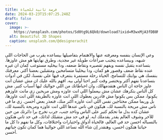 ```yaml
---
title: فرصة ثانية للحياة
date: 2024-03-23T15:07:25.248Z
draft: false
cover:
  image: >-
    https://unsplash.com/photos/Sd0tg9L6Qk0/download?ixid=M3wxMjA3fDB8MXxhbGx8NjB8fHx8fHwyfHwxNzExMjA2OTQyfA&force=true&w=640
  alt: Beautiful 3D Shapes
  caption: unsplash.com/@designerachit
---
```


وعي الإنسان بنفسه ومعرفته عنها والاهتمام بتفاصيلها بيساعده يقرب من الحاجات اللي شبهه، وبيساعده يتجنب صراعات طويلة غير مجدية، وطرق نهايتها هو مش عاوزها. بتساعده يتقبل نفسه ويفهم تقصيره ونقاط ضعفه، ودا بيخليه مستوعب كمان ان غيره عنده نقاط ضعف وقصور هو كمان، ودا بيخلينا متسامحين ومتقبلين بعضنا أكتر. معرفتك بنفسك هي بوابتك للتسامح. الحياة رحلة مستمرة بنتعرف فيها على نفسنا، لكن في أدوات بتساعدنا نفهم أكتر ونختصر وقت كبير احنا أولى بيه. افهم بالله عليك ان مش عشان انت عاوز حاجة ان الناس هتقدمهالك، وان احباطاتك من اللي حواليك ليها أسباب كتير. مش كل الناس بتكرهك عشان مش بيعملوا اللي انت عاوزه ومش مريحين زي مانت عاوزهم يكونوا، ممكن بس يكونوا مش قادرين يعطوك اللي انت عاوزه بالطريقة اللي انت عاوزها، بل وربما ممكن محتاجين نفس اللي انت عاوزه اكتر منك، فنعذر بعض أحسن. زي ما في ناس مش مريحة بالنسبة لك، هيكون في ناس عندها اللي انت عاوزه ومريحة بالنسبة لك، عشان كده بدل ما تحكم كتير على الناس وتاخد جنب، جرب تخرج برا دائرتك من حين للآخر وشوف العالم يقدر يقدملك ايه. لو في حد مش متقبلك لذاتك، في حد تاني هتكون بالنسباله احسن حد في العالم، فالحياة أذواق واختيارات واختلافات، وكل ما نفهم دا كل ما حياتنا هتكون احسن، وهنقدر إن شاء الله نساعد اللي حوالينا هما كمان تكون حياتهم أحسن.
